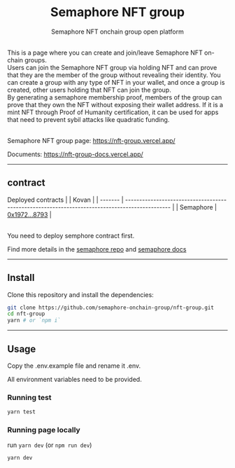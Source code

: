 <p align="center">
    <h1 align="center">
        Semaphore NFT group
    </h1>
    <p align="center">Semaphore NFT onchain group open platform</p>
</p>

<br>
This is a page where you can create and join/leave Semaphore NFT on-chain groups.<br>
Users can join the Semaphore NFT group via holding NFT and can prove that they are the member of the group without revealing their identity. You can create a group with any type of NFT in your wallet, and once a group is created, other users holding that NFT can join the group.<br>
By generating a semaphore membership proof, members of the group can prove that they own the NFT without exposing their wallet address. If it is a mint NFT through Proof of Humanity certification, it can be used for apps that need to prevent sybil attacks like quadratic funding.
<br>
<br>

Semaphore NFT group page: https://nft-group.vercel.app/

Documents: https://nft-group-docs.vercel.app/

---

## contract
Deployed contracts
|                | Kovan                                                                                          |
| -------        | ---------------------------------------------------------------------------------------------- |
| Semaphore        | [0x1972...8793](https://kovan.etherscan.io/address/0x19722446e775d86f2585954961E23771d8758793) |

<br>
You need to deploy semphore contract first.<br>

Find more details in the [semaphore repo](https://github.com/semaphore-protocol/semaphore) and [semaphore docs](https://semaphore.appliedzkp.org/)

---

## Install

Clone this repository and install the dependencies:

```bash
git clone https://github.com/semaphore-onchain-group/nft-group.git
cd nft-group
yarn # or `npm i`
```

---

## Usage
Copy the .env.example file and rename it .env.

All environment variables need to be provided.

### Running test

```bash
yarn test
```

### Running page locally

run `yarn dev` (or `npm run dev`)
```bash
yarn dev
```